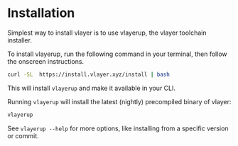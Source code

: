 # Installation

Simplest way to install vlayer is to use vlayerup, the vlayer toolchain installer.

To install vlayerup, run the following command in your terminal, then follow the onscreen instructions.
```sh
curl -SL  https://install.vlayer.xyz/install | bash
```

This will install `vlayerup` and make it available in your CLI.

Running `vlayerup` will install the latest (nightly) precompiled binary of vlayer:
```sh
vlayerup
```

See `vlayerup --help` for more options, like installing from a specific version or commit.



